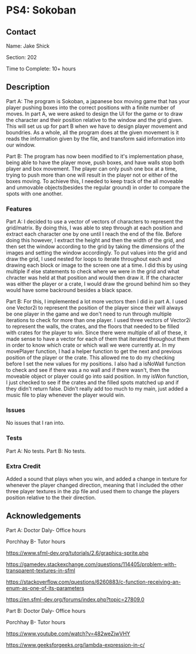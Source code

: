 # PS4: Sokoban

## Contact
Name: Jake Shick

Section: 202

Time to Complete: 10+ hours


## Description
Part A: 
The program is Sokoban, a japanese box moving game that has your player pushing boxes into the correct positions with a finite number of moves.  In part A, we were asked to design the UI for the game or to draw the character and their position relative to the window and the grid given.  This will set us up for part B when we have to design player movement and boundries.  As a whole, all the program does at the given movement is it reads the information given by the file, and transform said information into our window.

Part B:
The program has now been modified to it's implementation phase, being able to have the player move, push boxes, and have walls stop both player and box movement.  The player can only push one box at a time, trying to push more than one will result in the player not or either of the boxes moving.  To achieve this, I needed to keep track of the all moveable and unmovable objects(besides the regular ground) in order to compare the spots with one another.  

### Features
Part A: 
I decided to use a vector of vectors of characters to represent the grid/matrix.  By doing this, I was able to step through at each position and extract each character one by one until I reach the end of the file.  Before doing this however, I extract the height and then the width of the grid, and then set the window according to the grid by taking the dimensions of the images and setting the window accordingly.  To put values into the grid and draw the grid, I used nested for loops to iterate throughout each and drawing each block or image to the screen one at a time.  I did this by using multiple if else statements to check where we were in the grid and what chracter was held at that position and would then draw it.  If the character was either the player or a crate, I would draw the ground behind him so they would have some backround besides a black space.  

Part B:
For this, I implemented a lot more vectors then I did in part A.  I used one Vector2i to represent the position of the player since their will always be one player in the game and we don't need to run through multiple iterations to check for more than one player.  I used three vectors of Vector2i to represent the walls, the crates, and the floors that needed to be filled with crates for the player to win.  Since there were multiple of all of these, it made sense to have a vector for each of them that iterated throughout them in order to know which crate or which wall we were currently at.  In my movePlayer function, I had a helper function to get the next and previous position of the player or the crate.  This allowed me to do my checking before I set the new values for my positions.  I also had a isNoWall function to check and see if there was a no wall and if there wasn't, then the moveable object or player could go into said position.  In my isWon function, I just checked to see if the crates and the filled spots matched up and if they didn't return false.  Didn't really add too much to my main, just added a music file to play whenever the player would win.

### Issues
No issues that I ran into.

### Tests
Part A: No tests.
Part B: No tests.

### Extra Credit
Added a sound that plays when you win, and added a change in texture for whenever the player changed direction, meaning that I included the other three player textures in the zip file and used them to change the players position relative to the their direction.

## Acknowledgements
Part A:
Doctor Daly- Office hours

Porchhay B- Tutor hours

https://www.sfml-dev.org/tutorials/2.6/graphics-sprite.php

https://gamedev.stackexchange.com/questions/114405/problem-with-transparent-textures-in-sfml

https://stackoverflow.com/questions/6260883/c-function-receiving-an-enum-as-one-of-its-parameters

https://en.sfml-dev.org/forums/index.php?topic=27809.0

Part B:
Doctor Daly- Office hours

Porchhay B- Tutor hours

https://www.youtube.com/watch?v=482weZjwVHY

https://www.geeksforgeeks.org/lambda-expression-in-c/



